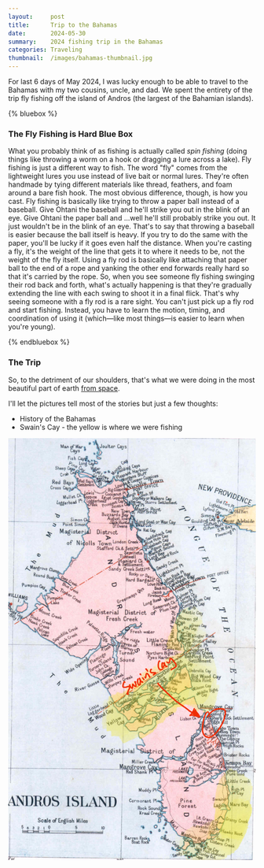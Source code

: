 ```yaml
---
layout:     post
title:      Trip to the Bahamas
date:       2024-05-30
summary:    2024 fishing trip in the Bahamas
categories: Traveling
thumbnail:  /images/bahamas-thumbnail.jpg
---
```


For last 6 days of May 2024, I was lucky enough to be able to travel to the Bahamas with my two cousins, uncle, and dad. We spent the entirety of the trip fly fishing off the island of Andros (the largest of the Bahamian islands).

{% bluebox %}

### The Fly Fishing is Hard Blue Box

What you probably think of as fishing is actually called *spin fishing* (doing things like throwing a worm on a hook or dragging a lure across a lake). Fly fishing is just a different way to fish. The word "fly" comes from the lightweight lures you use instead of live bait or normal lures. They're often handmade by tying different materials like thread, feathers, and foam around a bare fish hook. The most obvious difference, though, is how you cast. Fly fishing is basically like trying to throw a paper ball instead of a baseball. Give Ohtani the baseball and he'll strike you out in the blink of an eye. Give Ohtani the paper ball and ...well he'll still probably strike you out. It just wouldn't be in the blink of an eye. That's to say that throwing a baseball is easier because the ball itself is heavy. If you try to do the same with the paper, you'll be lucky if it goes even half the distance. When you're casting a fly, it's the weight of the line that gets it to where it needs to be, not the weight of the fly itself. Using a fly rod is basically like attaching that paper ball to the end of a rope and yanking the other end forwards really hard so that it's carried by the rope. So, when you see someone fly fishing swinging their rod back and forth, what's actually happening is that they're gradually extending the line with each swing to shoot it in a final flick. That's why seeing someone with a fly rod is a rare sight. You can't just pick up a fly rod and start fishing. Instead, you have to learn the motion, timing, and coordination of using it (which—like most things—is easier to learn when you're young).

{% endbluebox %} 

### The Trip
So, to the detriment of our shoulders, that's what we were doing in the most beautiful part of earth <a href="https://x.com/StationCDRKelly/status/592444731076026368" target="_blank">from space</a>.

I'll let the pictures tell most of the stories but just a few thoughts:
- History of the Bahamas
- Swain's Cay - the yellow is where we were fishing

![Bahamas Map](/images/bahamas-map.png)